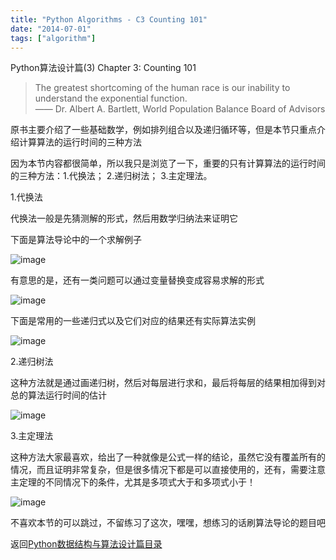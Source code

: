 ```yaml
---
title: "Python Algorithms - C3 Counting 101"
date: "2014-07-01"
tags: ["algorithm"]
---
```

Python算法设计篇(3) Chapter 3: Counting 101 <!--more-->

> The greatest shortcoming of the human race is our inability to understand the exponential function.  
  —— Dr. Albert A. Bartlett, World Population Balance Board of Advisors


原书主要介绍了一些基础数学，例如排列组合以及递归循环等，但是本节只重点介绍计算算法的运行时间的三种方法

因为本节内容都很简单，所以我只是浏览了一下，重要的只有计算算法的运行时间的三种方法：1.代换法； 2.递归树法； 3.主定理法。

1.代换法

代换法一般是先猜测解的形式，然后用数学归纳法来证明它

下面是算法导论中的一个求解例子

![image](/images/algos/sub1.png)

有意思的是，还有一类问题可以通过变量替换变成容易求解的形式

![image](/images/algos/sub2.png)

下面是常用的一些递归式以及它们对应的结果还有实际算法实例

![image](/images/algos/sub3.png)

2.递归树法

这种方法就是通过画递归树，然后对每层进行求和，最后将每层的结果相加得到对总的算法运行时间的估计

![image](/images/algos/rectree.png)

3.主定理法

这种方法大家最喜欢，给出了一种就像是公式一样的结论，虽然它没有覆盖所有的情况，而且证明非常复杂，但是很多情况下都是可以直接使用的，还有，需要注意主定理的不同情况下的条件，尤其是多项式大于和多项式小于！

![image](/images/algos/master.png)

不喜欢本节的可以跳过，不留练习了这次，嘿嘿，想练习的话刷算法导论的题目吧

返回[Python数据结构与算法设计篇目录](/python/)
